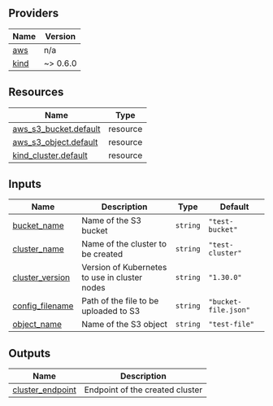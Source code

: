 <!-- BEGIN_TF_DOCS -->
## Providers

| Name | Version |
|------|---------|
| <a name="provider_aws"></a> [aws](#provider\_aws) | n/a |
| <a name="provider_kind"></a> [kind](#provider\_kind) | ~> 0.6.0 |

## Resources

| Name | Type |
|------|------|
| [aws_s3_bucket.default](https://registry.terraform.io/providers/hashicorp/aws/latest/docs/resources/s3_bucket) | resource |
| [aws_s3_object.default](https://registry.terraform.io/providers/hashicorp/aws/latest/docs/resources/s3_object) | resource |
| [kind_cluster.default](https://registry.terraform.io/providers/tehcyx/kind/latest/docs/resources/cluster) | resource |

## Inputs

| Name | Description | Type | Default |
|------|-------------|------|---------|
| <a name="input_bucket_name"></a> [bucket\_name](#input\_bucket\_name) | Name of the S3 bucket | `string` | `"test-bucket"` |
| <a name="input_cluster_name"></a> [cluster\_name](#input\_cluster\_name) | Name of the cluster to be created | `string` | `"test-cluster"` |
| <a name="input_cluster_version"></a> [cluster\_version](#input\_cluster\_version) | Version of Kubernetes to use in cluster nodes | `string` | `"1.30.0"` |
| <a name="input_config_filename"></a> [config\_filename](#input\_config\_filename) | Path of the file to be uploaded to S3 | `string` | `"bucket-file.json"` |
| <a name="input_object_name"></a> [object\_name](#input\_object\_name) | Name of the S3 object | `string` | `"test-file"` |

## Outputs

| Name | Description |
|------|-------------|
| <a name="output_cluster_endpoint"></a> [cluster\_endpoint](#output\_cluster\_endpoint) | Endpoint of the created cluster |
<!-- END_TF_DOCS -->